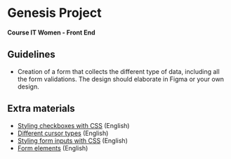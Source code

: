 # Genesis Project
<b> Course IT Women - Front End </b> 

## Guidelines
- Creation of a form that collects the different type of data, including all the form validations. The design should elaborate in Figma or your own design.  

## Extra materials 

- [Styling checkboxes with CSS](https://appitventures.com/blog/styling-checkbox-css-tips/) (English)
- [Different cursor types](https://css-tricks.com/almanac/properties/c/cursor/) (English)
- [Styling form inputs with CSS](https://css-tricks.com/custom-styling-form-inputs-with-modern-css-features/) (English)
- [Form elements](https://www.w3schools.com/tags/tag_form.asp) (English)

